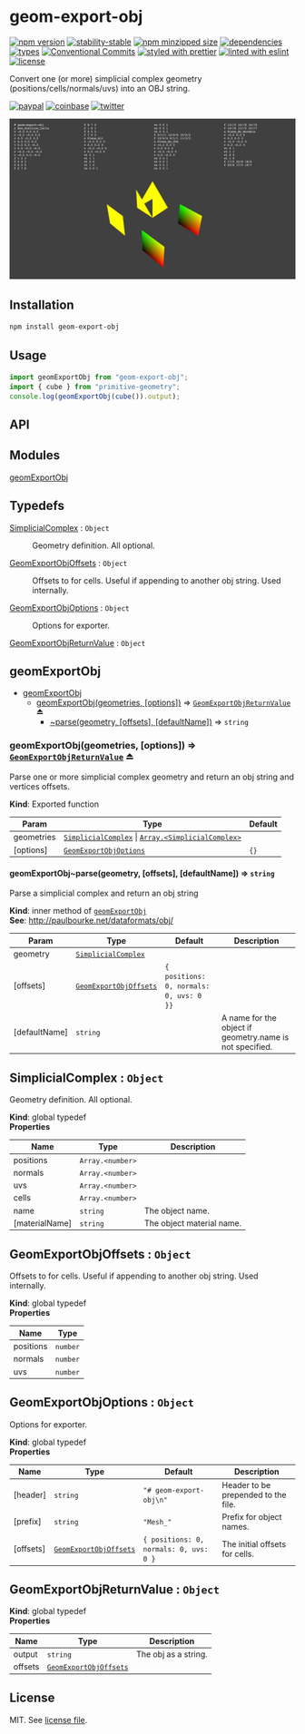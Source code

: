 # geom-export-obj

[![npm version](https://img.shields.io/npm/v/geom-export-obj)](https://www.npmjs.com/package/geom-export-obj)
[![stability-stable](https://img.shields.io/badge/stability-stable-green.svg)](https://www.npmjs.com/package/geom-export-obj)
[![npm minzipped size](https://img.shields.io/bundlephobia/minzip/geom-export-obj)](https://bundlephobia.com/package/geom-export-obj)
[![dependencies](https://img.shields.io/librariesio/release/npm/geom-export-obj)](https://github.com/dmnsgn/geom-export-obj/blob/main/package.json)
[![types](https://img.shields.io/npm/types/geom-export-obj)](https://github.com/microsoft/TypeScript)
[![Conventional Commits](https://img.shields.io/badge/Conventional%20Commits-1.0.0-fa6673.svg)](https://conventionalcommits.org)
[![styled with prettier](https://img.shields.io/badge/styled_with-Prettier-f8bc45.svg?logo=prettier)](https://github.com/prettier/prettier)
[![linted with eslint](https://img.shields.io/badge/linted_with-ES_Lint-4B32C3.svg?logo=eslint)](https://github.com/eslint/eslint)
[![license](https://img.shields.io/github/license/dmnsgn/geom-export-obj)](https://github.com/dmnsgn/geom-export-obj/blob/main/LICENSE.md)

Convert one (or more) simplicial complex geometry (positions/cells/normals/uvs) into an OBJ string.

[![paypal](https://img.shields.io/badge/donate-paypal-informational?logo=paypal)](https://paypal.me/dmnsgn)
[![coinbase](https://img.shields.io/badge/donate-coinbase-informational?logo=coinbase)](https://commerce.coinbase.com/checkout/56cbdf28-e323-48d8-9c98-7019e72c97f3)
[![twitter](https://img.shields.io/twitter/follow/dmnsgn?style=social)](https://twitter.com/dmnsgn)

![](https://raw.githubusercontent.com/dmnsgn/geom-export-obj/main/screenshot.png)

## Installation

```bash
npm install geom-export-obj
```

## Usage

```js
import geomExportObj from "geom-export-obj";
import { cube } from "primitive-geometry";
console.log(geomExportObj(cube()).output);
```

## API

<!-- api-start -->

## Modules

<dl>
<dt><a href="#module_geomExportObj">geomExportObj</a></dt>
<dd></dd>
</dl>

## Typedefs

<dl>
<dt><a href="#SimplicialComplex">SimplicialComplex</a> : <code>Object</code></dt>
<dd><p>Geometry definition. All optional.</p>
</dd>
<dt><a href="#GeomExportObjOffsets">GeomExportObjOffsets</a> : <code>Object</code></dt>
<dd><p>Offsets to for cells. Useful if appending to another obj string. Used internally.</p>
</dd>
<dt><a href="#GeomExportObjOptions">GeomExportObjOptions</a> : <code>Object</code></dt>
<dd><p>Options for exporter.</p>
</dd>
<dt><a href="#GeomExportObjReturnValue">GeomExportObjReturnValue</a> : <code>Object</code></dt>
<dd></dd>
</dl>

<a name="module_geomExportObj"></a>

## geomExportObj

- [geomExportObj](#module_geomExportObj)
  - [geomExportObj(geometries, [options])](#exp_module_geomExportObj--geomExportObj) ⇒ [<code>GeomExportObjReturnValue</code>](#GeomExportObjReturnValue) ⏏
    - [~parse(geometry, [offsets], [defaultName])](#module_geomExportObj--geomExportObj..parse) ⇒ <code>string</code>

<a name="exp_module_geomExportObj--geomExportObj"></a>

### geomExportObj(geometries, [options]) ⇒ [<code>GeomExportObjReturnValue</code>](#GeomExportObjReturnValue) ⏏

Parse one or more simplicial complex geometry and return an obj string and vertices offsets.

**Kind**: Exported function

| Param      | Type                                                                                                                       | Default         |
| ---------- | -------------------------------------------------------------------------------------------------------------------------- | --------------- |
| geometries | [<code>SimplicialComplex</code>](#SimplicialComplex) \| [<code>Array.&lt;SimplicialComplex&gt;</code>](#SimplicialComplex) |                 |
| [options]  | [<code>GeomExportObjOptions</code>](#GeomExportObjOptions)                                                                 | <code>{}</code> |

<a name="module_geomExportObj--geomExportObj..parse"></a>

#### geomExportObj~parse(geometry, [offsets], [defaultName]) ⇒ <code>string</code>

Parse a simplicial complex and return an obj string

**Kind**: inner method of [<code>geomExportObj</code>](#exp_module_geomExportObj--geomExportObj)  
**See**: http://paulbourke.net/dataformats/obj/

| Param         | Type                                                       | Default                                            | Description                                              |
| ------------- | ---------------------------------------------------------- | -------------------------------------------------- | -------------------------------------------------------- |
| geometry      | [<code>SimplicialComplex</code>](#SimplicialComplex)       |                                                    |                                                          |
| [offsets]     | [<code>GeomExportObjOffsets</code>](#GeomExportObjOffsets) | <code>{ positions: 0, normals: 0, uvs: 0 }}</code> |                                                          |
| [defaultName] | <code>string</code>                                        |                                                    | A name for the object if geometry.name is not specified. |

<a name="SimplicialComplex"></a>

## SimplicialComplex : <code>Object</code>

Geometry definition. All optional.

**Kind**: global typedef  
**Properties**

| Name           | Type                              | Description               |
| -------------- | --------------------------------- | ------------------------- |
| positions      | <code>Array.&lt;number&gt;</code> |                           |
| normals        | <code>Array.&lt;number&gt;</code> |                           |
| uvs            | <code>Array.&lt;number&gt;</code> |                           |
| cells          | <code>Array.&lt;number&gt;</code> |                           |
| name           | <code>string</code>               | The object name.          |
| [materialName] | <code>string</code>               | The object material name. |

<a name="GeomExportObjOffsets"></a>

## GeomExportObjOffsets : <code>Object</code>

Offsets to for cells. Useful if appending to another obj string. Used internally.

**Kind**: global typedef  
**Properties**

| Name      | Type                |
| --------- | ------------------- |
| positions | <code>number</code> |
| normals   | <code>number</code> |
| uvs       | <code>number</code> |

<a name="GeomExportObjOptions"></a>

## GeomExportObjOptions : <code>Object</code>

Options for exporter.

**Kind**: global typedef  
**Properties**

| Name      | Type                                                       | Default                                           | Description                         |
| --------- | ---------------------------------------------------------- | ------------------------------------------------- | ----------------------------------- |
| [header]  | <code>string</code>                                        | <code>&quot;# geom-export-obj\\n&quot;</code>     | Header to be prepended to the file. |
| [prefix]  | <code>string</code>                                        | <code>&quot;Mesh\_&quot;</code>                   | Prefix for object names.            |
| [offsets] | [<code>GeomExportObjOffsets</code>](#GeomExportObjOffsets) | <code>{ positions: 0, normals: 0, uvs: 0 }</code> | The initial offsets for cells.      |

<a name="GeomExportObjReturnValue"></a>

## GeomExportObjReturnValue : <code>Object</code>

**Kind**: global typedef  
**Properties**

| Name    | Type                                                       | Description          |
| ------- | ---------------------------------------------------------- | -------------------- |
| output  | <code>string</code>                                        | The obj as a string. |
| offsets | [<code>GeomExportObjOffsets</code>](#GeomExportObjOffsets) |                      |

<!-- api-end -->

## License

MIT. See [license file](https://github.com/dmnsgn/geom-export-obj/blob/main/LICENSE.md).
